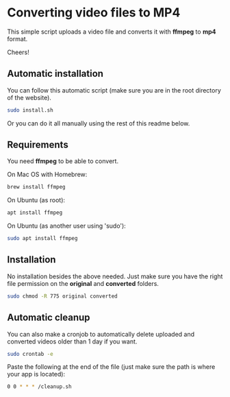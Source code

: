 # Converting video files to MP4

This simple script uploads a video file and converts it with **ffmpeg** to **mp4** format.

Cheers!

## Automatic installation

You can follow this automatic script (make sure you are in the root directory of the website).
```bash
sudo install.sh
```

Or you can do it all manually using the rest of this readme below.


## Requirements


You need **ffmpeg** to be able to convert.

On Mac OS with Homebrew:

```bash
brew install ffmpeg
```

On Ubuntu (as root):

```bash
apt install ffmpeg
```
On Ubuntu (as another user using 'sudo'):

```bash
sudo apt install ffmpeg
```


## Installation

No installation besides the above needed. Just make sure you have the right file permission on the **original** and **converted** folders.

```bash
sudo chmod -R 775 original converted
```

## Automatic cleanup

You can also make a cronjob to automatically delete uploaded and converted videos older than 1 day if you want.
```bash
sudo crontab -e
```

Paste the following at the end of the file (just make sure the path is where your app is located):
```bash
0 0 * * * /cleanup.sh
```

